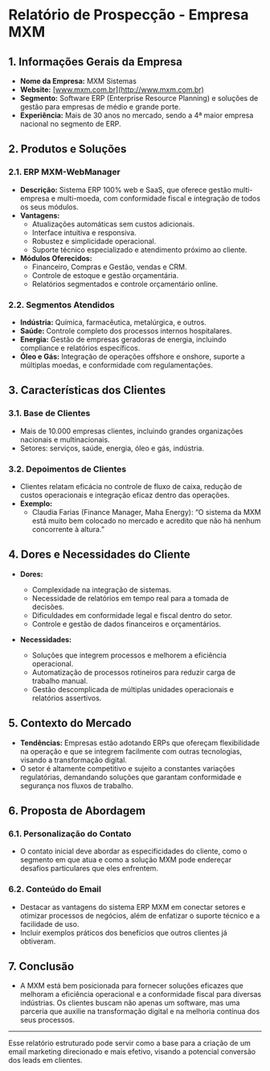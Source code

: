 # Relatório de Prospecção - Empresa MXM

## 1. Informações Gerais da Empresa
- **Nome da Empresa:** MXM Sistemas
- **Website:** [www.mxm.com.br](http://www.mxm.com.br)
- **Segmento:** Software ERP (Enterprise Resource Planning) e soluções de gestão para empresas de médio e grande porte.
- **Experiência:** Mais de 30 anos no mercado, sendo a 4ª maior empresa nacional no segmento de ERP.

## 2. Produtos e Soluções
### 2.1. ERP MXM-WebManager
- **Descrição:** Sistema ERP 100% web e SaaS, que oferece gestão multi-empresa e multi-moeda, com conformidade fiscal e integração de todos os seus módulos.
- **Vantagens:**
    - Atualizações automáticas sem custos adicionais.
    - Interface intuitiva e responsiva.
    - Robustez e simplicidade operacional.
    - Suporte técnico especializado e atendimento próximo ao cliente.
- **Módulos Oferecidos:**
    - Financeiro, Compras e Gestão, vendas e CRM.
    - Controle de estoque e gestão orçamentária.
    - Relatórios segmentados e controle orçamentário online.

### 2.2. Segmentos Atendidos
- **Indústria:** Química, farmacêutica, metalúrgica, e outros.
- **Saúde:** Controle completo dos processos internos hospitalares.
- **Energia:** Gestão de empresas geradoras de energia, incluindo compliance e relatórios específicos.
- **Óleo e Gás:** Integração de operações offshore e onshore, suporte a múltiplas moedas, e conformidade com regulamentações.

## 3. Características dos Clientes
### 3.1. Base de Clientes
- Mais de 10.000 empresas clientes, incluindo grandes organizações nacionais e multinacionais.
- Setores: serviços, saúde, energia, óleo e gás, indústria.

### 3.2. Depoimentos de Clientes
- Clientes relatam eficácia no controle de fluxo de caixa, redução de custos operacionais e integração eficaz dentro das operações.
- **Exemplo:** 
    - Claudia Farias (Finance Manager, Maha Energy): “O sistema da MXM está muito bem colocado no mercado e acredito que não há nenhum concorrente à altura.”

## 4. Dores e Necessidades do Cliente
- **Dores:**
    - Complexidade na integração de sistemas.
    - Necessidade de relatórios em tempo real para a tomada de decisões.
    - Dificuldades em conformidade legal e fiscal dentro do setor.
    - Controle e gestão de dados financeiros e orçamentários.

- **Necessidades:**
    - Soluções que integrem processos e melhorem a eficiência operacional.
    - Automatização de processos rotineiros para reduzir carga de trabalho manual.
    - Gestão descomplicada de múltiplas unidades operacionais e relatórios assertivos.

## 5. Contexto do Mercado
- **Tendências:** Empresas estão adotando ERPs que ofereçam flexibilidade na operação e que se integrem facilmente com outras tecnologias, visando a transformação digital.
- O setor é altamente competitivo e sujeito a constantes variações regulatórias, demandando soluções que garantam conformidade e segurança nos fluxos de trabalho.

## 6. Proposta de Abordagem
### 6.1. Personalização do Contato
- O contato inicial deve abordar as especificidades do cliente, como o segmento em que atua e como a solução MXM pode endereçar desafios particulares que eles enfrentem.

### 6.2. Conteúdo do Email
- Destacar as vantagens do sistema ERP MXM em conectar setores e otimizar processos de negócios, além de enfatizar o suporte técnico e a facilidade de uso.
- Incluir exemplos práticos dos benefícios que outros clientes já obtiveram.

## 7. Conclusão
- A MXM está bem posicionada para fornecer soluções eficazes que melhoram a eficiência operacional e a conformidade fiscal para diversas indústrias. Os clientes buscam não apenas um software, mas uma parceria que auxilie na transformação digital e na melhoria contínua dos seus processos. 

---

Esse relatório estruturado pode servir como a base para a criação de um email marketing direcionado e mais efetivo, visando a potencial conversão dos leads em clientes.
